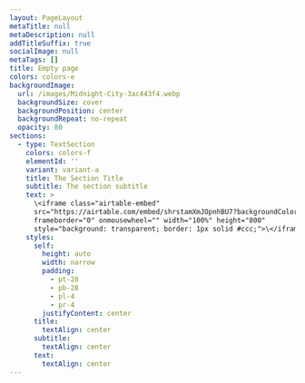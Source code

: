 ```yaml
---
layout: PageLayout
metaTitle: null
metaDescription: null
addTitleSuffix: true
socialImage: null
metaTags: []
title: Empty page
colors: colors-e
backgroundImage:
  url: /images/Midnight-City-3ac443f4.webp
  backgroundSize: cover
  backgroundPosition: center
  backgroundRepeat: no-repeat
  opacity: 80
sections:
  - type: TextSection
    colors: colors-f
    elementId: ''
    variant: variant-a
    title: The Section Title
    subtitle: The section subtitle
    text: >
      \<iframe class="airtable-embed"
      src="https://airtable.com/embed/shrstamXmJOpnhBU7?backgroundColor=purple\&viewControls=on"
      frameborder="0" onmousewheel="" width="100%" height="800"
      style="background: transparent; border: 1px solid #ccc;">\</iframe>
    styles:
      self:
        height: auto
        width: narrow
        padding:
          - pt-28
          - pb-28
          - pl-4
          - pr-4
        justifyContent: center
      title:
        textAlign: center
      subtitle:
        textAlign: center
      text:
        textAlign: center
---
```

